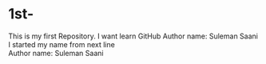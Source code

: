 # 1st-
This is my first Repository. I want learn GitHub
Author name: Suleman Saani
<br>
I started my name from next line 
<br>
Author name: Suleman Saani
